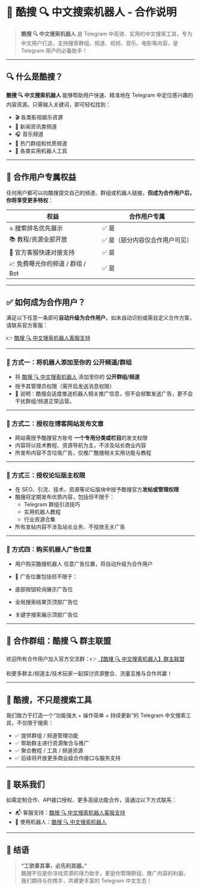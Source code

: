 # 🤝 酷搜 🔍 中文搜索机器人 - 合作说明

> **酷搜 🔍 中文搜索机器人** 是 Telegram 中高效、实用的中文搜索工具，专为中文用户打造，支持搜索群组、频道、视频、音乐、电影等内容，是 Telegram 用户的必备助手！

---

## 🔍 什么是酷搜？

**酷搜 🔍 中文搜索机器人** 能够帮助用户快速、精准地在 Telegram 中定位感兴趣的内容资源。只需输入关键词，即可轻松找到：

- 🎬 各类影视娱乐资源  
- 📰 新闻资讯类频道  
- 🎧 音乐频道  
- 📢 热门群组和优质频道  
- 🤖 各类实用机器人工具

---

## 🚀 合作用户专属权益

任何用户都可以向酷搜提交自己的频道、群组或机器人链接，**但成为合作用户后，你将享受更多特权**：

| 权益 | 合作用户专属 |
|------|--------------|
| 🔝 搜索排名优先展示 | ✅ 是 |
| 📚 教程/资源全部开放 | ✅ 是（部分内容仅合作用户可见） |
| 💬 官方客服快速对接支持 | ✅ 是 |
| 📈 免费曝光你的频道 / 群组 / Bot | ✅ 是 |

---

## ✅ 如何成为合作用户？

满足以下任意一条即可**自动升级为合作用户**。如未自动识别或需自定义合作方案，请联系官方客服：

👉 [酷搜 🔍 中文搜索机器人客服支持](https://qoot.cool/SearchRobotCustomerSupport)

---

### 🔹 方式一：将机器人添加至你的 **公开频道/群组**

- 将 [酷搜 🔍 中文搜索机器人](https://qoot.cool/SearchRobot) 添加至你的 **公开群组/频道**  
- 授予其管理员权限（需开启发送消息权限）  
- 📢 说明：酷搜会适度推送机器人相关推广信息，但不会频繁发送广告，更不会干扰群组/频道正常运营。

---

### 🔹 方式二：授权在博客网站发布文章

- 网站需授予酷搜官方账号 **一个专用分类或栏目**的发文权限  
- 内容将以技术教程、资源导航为主，不涉及站长商业内容  
- 所发布内容不含垃圾广告，仅推广酷搜相关实用功能与教程

---

### 🔹 方式三：授权论坛版主权限

- 在 SEO、引流、技术、资源等论坛版块中授予酷搜官方**发帖或管理权限**  
- 酷搜将定期发布优质内容，包括但不限于：  
  - Telegram 群组引流技巧  
  - 实用机器人教程  
  - 行业资源合集  
- 所有发帖内容不涉及站长业务、不投放无关广告

---

### 🔹 方式四：购买机器人广告位置

- 用户购买酷搜机器人 任意广告位置，将自动升级为合作用户

- 📢 广告位置包括但不限于：

- 底部按钮轮询展示广告位

- 全局搜索结果页顶部广告位

- 关键字搜索展示顶部广告位

---

## 👥 合作群组：酷搜 🔍 群主联盟

欢迎所有合作用户加入官方交流群：👉 [【酷搜 🔍 中文搜索机器人】群主联盟](https://qoot.cool/BotAlliance) 

和更多群主/频道主/技术玩家一起探讨资源整合、流量互推与合作共赢！

---

## 🔧 酷搜，不只是搜索工具

我们致力于打造一个“功能强大 + 操作简单 + 持续更新”的 Telegram 中文搜索工具，不仅限于搜索：

- ✅ 提供群组 / 频道管理功能  
- ✅ 帮助群主进行资源聚合与推广  
- ✅ 聚合教程 / 工具 / 频道资源  
- ✅ 后续将开放更多商业级合作接口与服务支持

---

## 💬 联系我们

如需定制合作、API接口授权、更多高级功能合作，请通过以下方式联系：

- 📬 客服支持：[酷搜 🔍 中文搜索机器人客服支持](https://qoot.cool/SearchRobotCustomerSupport)
- 🤖 使用机器人：[酷搜 🔍 中文搜索机器人](https://qoot.cool/SearchRobot)

---

## 📌 结语

> **“工欲善其事，必先利其器。”**  
酷搜不仅是你寻找资源的得力助手，更是你管理群组、推广内容的利器。  
我们期待与你携手，共建更丰富的 Telegram 中文生态！
